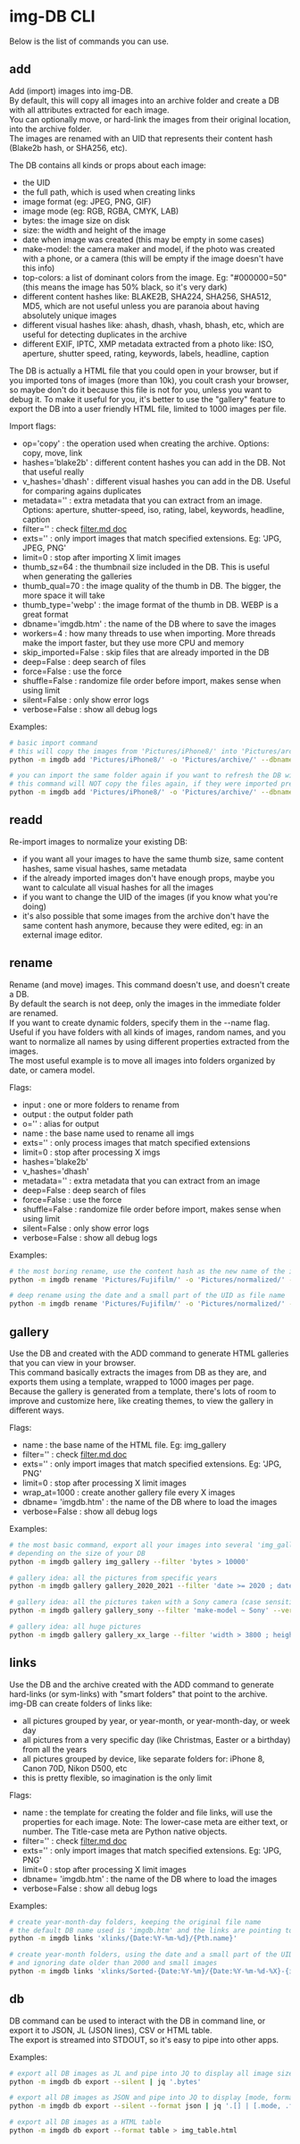 # img-DB CLI

Below is the list of commands you can use.

## add

Add (import) images into img-DB.<br>
By default, this will copy all images into an archive folder and create a DB with all attributes extracted for each image.<br>
You can optionally move, or hard-link the images from their original location, into the archive folder.<br>
The images are renamed with an UID that represents their content hash (Blake2b hash, or SHA256, etc).

The DB contains all kinds or props about each image:

- the UID
- the full path, which is used when creating links
- image format (eg: JPEG, PNG, GIF)
- image mode (eg: RGB, RGBA, CMYK, LAB)
- bytes: the image size on disk
- size: the width and height of the image
- date when image was created (this may be empty in some cases)
- make-model: the camera maker and model, if the photo was created with a phone, or a camera (this will be empty if the image doesn't have this info)
- top-colors: a list of dominant colors from the image. Eg: "#000000=50" (this means the image has 50% black, so it's very dark)
- different content hashes like: BLAKE2B, SHA224, SHA256, SHA512, MD5, which are not useful unless you are paranoia about having absolutely unique images
- different visual hashes like: ahash, dhash, vhash, bhash, etc, which are useful for detecting duplicates in the archive
- different EXIF, IPTC, XMP metadata extracted from a photo like: ISO, aperture, shutter speed, rating, keywords, labels, headline, caption

The DB is actually a HTML file that you could open in your browser, but if you imported tons of images (more than 10k), you coult crash your browser, so maybe don't do it because this file is not for you, unless you want to debug it. To make it useful for you, it's better to use the "gallery" feature to export the DB into a user friendly HTML file, limited to 1000 images per file.

Import flags:

- op='copy' : the operation used when creating the archive. Options: copy, move, link
- hashes='blake2b' : different content hashes you can add in the DB. Not that useful really
- v_hashes='dhash' : different visual hashes you can add in the DB. Useful for comparing agains duplicates
- metadata=''  : extra metadata that you can extract from an image. Options: aperture, shutter-speed, iso, rating, label, keywords, headline, caption
- filter=''    : check [filter.md doc](filter.md)
- exts=''      : only import images that match specified extensions. Eg: 'JPG, JPEG, PNG'
- limit=0      : stop after importing X limit images
- thumb_sz=64  : the thumbnail size included in the DB. This is useful when generating the galleries
- thumb_qual=70 : the image quality of the thumb in DB. The bigger, the more space it will take
- thumb_type='webp' : the image format of the thumb in DB. WEBP is a great format
- dbname='imgdb.htm' : the name of the DB where to save the images
- workers=4 : how many threads to use when importing. More threads make the import faster, but they use more CPU and memory
- skip_imported=False : skip files that are already imported in the DB
- deep=False    : deep search of files
- force=False   : use the force
- shuffle=False : randomize file order before import, makes sense when using limit
- silent=False  : only show error logs
- verbose=False : show all debug logs


Examples:

```sh
# basic import command
# this will copy the images from 'Pictures/iPhone8/' into 'Pictures/archive/' and also create the 'imgdb.htm' DB file
python -m imgdb add 'Pictures/iPhone8/' -o 'Pictures/archive/' --dbname imgdb.htm

# you can import the same folder again if you want to refresh the DB with extra info, or change the size of the embedded thumbnail
# this command will NOT copy the files again, if they were imported previously, only the content of the DB will be updated
python -m imgdb add 'Pictures/iPhone8/' -o 'Pictures/archive/' --dbname imgdb.htm --thumb-sz 256 --v-hashes 'dhash, bhash, rchash' --metadata 'shutter-speed, aperture, iso' --verbose
```


## readd

Re-import images to normalize your existing DB:

- if you want all your images to have the same thumb size, same content hashes, same visual hashes, same metadata
- if the already imported images don't have enough props, maybe you want to calculate all visual hashes for all the images
- if you want to change the UID of the images (if you know what you're doing)
- it's also possible that some images from the archive don't have the same content hash anymore, because they were edited, eg: in an external image editor.


## rename

Rename (and move) images. This command doesn't use, and doesn't create a DB.<br>
By default the search is not deep, only the images in the immediate folder are renamed.<br>
If you want to create dynamic folders, specify them in the --name flag.<br>
Useful if you have folders with all kinds of images, random names, and you want to normalize all names by using different properties extracted from the images.<br>
The most useful example is to move all images into folders organized by date, or camera model.

Flags:

- input  : one or more folders to rename from
- output : the output folder path
- o=''   : alias for output
- name   : the base name used to rename all imgs
- exts='' : only process images that match specified extensions
- limit=0 : stop after processing X imgs
- hashes='blake2b'
- v_hashes='dhash'
- metadata=''   : extra metadata that you can extract from an image
- deep=False    : deep search of files
- force=False   : use the force
- shuffle=False : randomize file order before import, makes sense when using limit
- silent=False  : only show error logs
- verbose=False : show all debug logs

Examples:

```sh
# the most boring rename, use the content hash as the new name of the image
python -m imgdb rename 'Pictures/Fujifilm/' -o 'Pictures/normalized/' --name '"{blake2b}"'

# deep rename using the date and a small part of the UID as file name
python -m imgdb rename 'Pictures/Fujifilm/' -o 'Pictures/normalized/' --deep --name '"{Date:%Y-%m-%d-%X}-{dhash:.8s}{Pth.suffix}"'
```


## gallery

Use the DB and created with the ADD command to generate HTML galleries that you can view in your browser.<br>
This command basically extracts the images from DB as they are, and exports them using a template, wrapped to 1000 images per page.<br>
Because the gallery is generated from a template, there's lots of room to improve and customize here, like creating themes, to view the gallery in different ways.

Flags:

- name : the base name of the HTML file. Eg: img_gallery
- filter='' : check [filter.md doc](filter.md)
- exts=''   : only import images that match specified extensions. Eg: 'JPG, PNG'
- limit=0   : stop after processing X limit images
- wrap_at=1000 : create another gallery file every X images
- dbname= 'imgdb.htm' : the name of the DB where to load the images
- verbose=False : show all debug logs

Examples:

```sh
# the most basic command, export all your images into several 'img_gallery-xx.htm' files,
# depending on the size of your DB
python -m imgdb gallery img_gallery --filter 'bytes > 10000'

# gallery idea: all the pictures from specific years
python -m imgdb gallery gallery_2020_2021 --filter 'date >= 2020 ; date <= 2021'

# gallery idea: all the pictures taken with a Sony camera (case sensitive)
python -m imgdb gallery gallery_sony --filter 'make-model ~ Sony' --verbose

# gallery idea: all huge pictures
python -m imgdb gallery gallery_xx_large --filter 'width > 3800 ; height >= 2160' --verbose
```


## links

Use the DB and the archive created with the ADD command to generate hard-links (or sym-links) with "smart folders" that point to the archive.<br>
img-DB can create folders of links like:

- all pictures grouped by year, or year-month, or year-month-day, or week day
- all pictures from a very specific day (like Christmas, Easter or a birthday) from all the years
- all pictures grouped by device, like separate folders for: iPhone 8, Canon 70D, Nikon D500, etc
- this is pretty flexible, so imagination is the only limit

Flags:

- name : the template for creating the folder and file links, will use the properties for each image.
    Note: The lower-case meta are either text, or number. The Title-case meta are Python native objects.
- filter='' : check [filter.md doc](filter.md)
- exts=''   : only import images that match specified extensions. Eg: 'JPG, PNG'
- limit=0   : stop after processing X limit images
- dbname= 'imgdb.htm' : the name of the DB where to load the images
- verbose=False : show all debug logs

Examples:

```sh
# create year-month-day folders, keeping the original file name
# the default DB name used is 'imgdb.htm' and the links are pointing to the archive
python -m imgdb links 'xlinks/{Date:%Y-%m-%d}/{Pth.name}'

# create year-month folders, using the date and a small part of the UID as file name,
# and ignoring date older than 2000 and small images
python -m imgdb links 'xlinks/Sorted-{Date:%Y-%m}/{Date:%Y-%m-%d-%X}-{id:.6s}{Pth.suffix}' --filter 'date > 2000 ; width > 1020' --verbose
```


## db

DB command can be used to interact with the DB in command line, or export it to JSON, JL (JSON lines), CSV or HTML table.<br>
The export is streamed into STDOUT, so it's easy to pipe into other apps.

Examples:

```sh
# export all DB images as JL and pipe into JQ to display all image sizes in bytes
python -m imgdb db export --silent | jq '.bytes'

# export all DB images as JSON and pipe into JQ to display [mode, format]
python -m imgdb db export --silent --format json | jq '.[] | [.mode, .format]'

# export all DB images as a HTML table
python -m imgdb db export --format table > img_table.html
```
